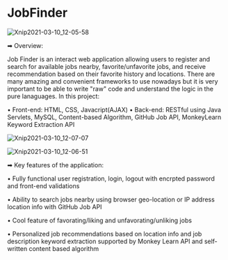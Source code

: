 # JobFinder

![Xnip2021-03-10_12-05-58](https://user-images.githubusercontent.com/67806550/110668509-620e0f00-8199-11eb-9e40-2d9ebf2a74c9.jpg)



➡ Overview:

Job Finder is an interact web application allowing users to register and search for available jobs nearby, favorite/unfavorite jobs, and receive recommendation
based on their favorite history and locations. There are many amazing and convenient frameworks to use nowadays but it is very important to be able to write 
"raw" code and understand the logic in the pure lanaguages. In this project:

• Front-end: HTML, CSS, Javacript(AJAX)
• Back-end: RESTful using Java Servlets, MySQL, Content-based Algorithm, GitHub Job API, MonkeyLearn Keyword Extraction API

![Xnip2021-03-10_12-07-07](https://user-images.githubusercontent.com/67806550/110668525-66d2c300-8199-11eb-9c99-5edb10476022.jpg)

![Xnip2021-03-10_12-06-51](https://user-images.githubusercontent.com/67806550/110668542-69cdb380-8199-11eb-910d-a1a03115b126.jpg)

➡ Key features of the application:

• Fully functional user registration, login, logout with encrpted password and front-end validations

• Ability to search jobs nearby using browser geo-location or IP address location info with GitHub Job API

• Cool feature of favorating/liking and unfavorating/unliking jobs

• Personalized job recommendations based on location info and job description keyword extraction supported by Monkey Learn API and self-written content based algorithm
